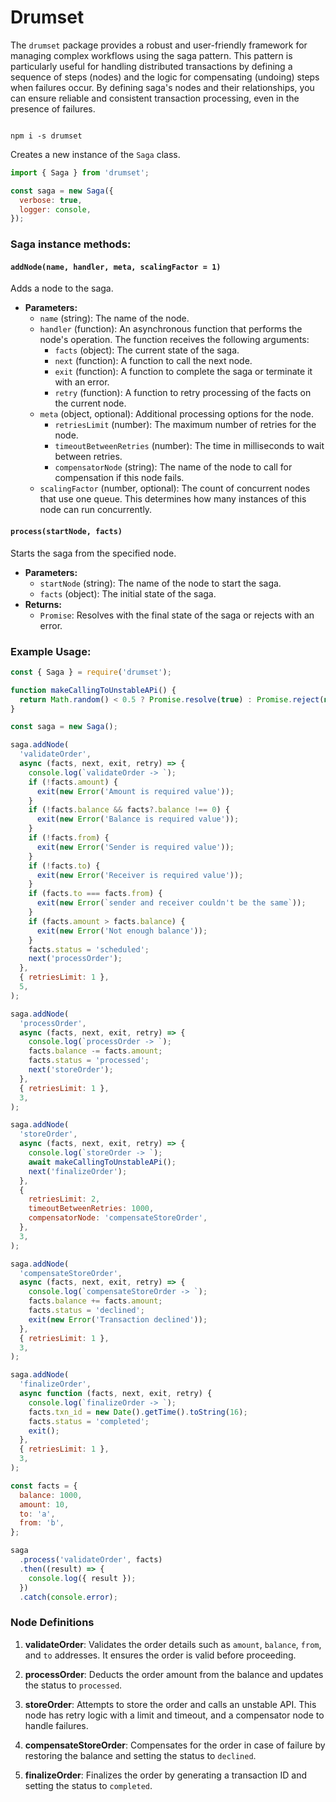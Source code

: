 # Drumset

The `drumset` package provides a robust and user-friendly framework for managing complex workflows using the saga pattern.
This pattern is particularly useful for handling distributed transactions by defining a sequence of steps (nodes)
and the logic for compensating (undoing) steps when failures occur. By defining saga's nodes and their relationships,
you can ensure reliable and consistent transaction processing, even in the presence of failures.

```shell

npm i -s drumset

```

Creates a new instance of the `Saga` class.

```javascript
import { Saga } from 'drumset';

const saga = new Saga({
  verbose: true,
  logger: console,
});
```

### Saga instance methods:

#### `addNode(name, handler, meta, scalingFactor = 1)`

Adds a node to the saga.

- **Parameters:**
  - `name` (string): The name of the node.
  - `handler` (function): An asynchronous function that performs the node's operation. The function receives the following arguments:
    - `facts` (object): The current state of the saga.
    - `next` (function): A function to call the next node.
    - `exit` (function): A function to complete the saga or terminate it with an error.
    - `retry` (function): A function to retry processing of the facts on the current node.
  - `meta` (object, optional): Additional processing options for the node.
    - `retriesLimit` (number): The maximum number of retries for the node.
    - `timeoutBetweenRetries` (number): The time in milliseconds to wait between retries.
    - `compensatorNode` (string): The name of the node to call for compensation if this node fails.
  - `scalingFactor` (number, optional): The count of concurrent nodes that use one queue. This determines how many instances of this node can run concurrently.

#### `process(startNode, facts)`

Starts the saga from the specified node.

- **Parameters:**
  - `startNode` (string): The name of the node to start the saga.
  - `facts` (object): The initial state of the saga.
- **Returns:**
  - `Promise`: Resolves with the final state of the saga or rejects with an error.

### Example Usage:

```javascript
const { Saga } = require('drumset');

function makeCallingToUnstableAPi() {
  return Math.random() < 0.5 ? Promise.resolve(true) : Promise.reject(new Error('Today is not your day'));
}

const saga = new Saga();

saga.addNode(
  'validateOrder',
  async (facts, next, exit, retry) => {
    console.log(`validateOrder -> `);
    if (!facts.amount) {
      exit(new Error('Amount is required value'));
    }
    if (!facts.balance && facts?.balance !== 0) {
      exit(new Error('Balance is required value'));
    }
    if (!facts.from) {
      exit(new Error('Sender is required value'));
    }
    if (!facts.to) {
      exit(new Error('Receiver is required value'));
    }
    if (facts.to === facts.from) {
      exit(new Error(`sender and receiver couldn't be the same`));
    }
    if (facts.amount > facts.balance) {
      exit(new Error('Not enough balance'));
    }
    facts.status = 'scheduled';
    next('processOrder');
  },
  { retriesLimit: 1 },
  5,
);

saga.addNode(
  'processOrder',
  async (facts, next, exit, retry) => {
    console.log(`processOrder -> `);
    facts.balance -= facts.amount;
    facts.status = 'processed';
    next('storeOrder');
  },
  { retriesLimit: 1 },
  3,
);

saga.addNode(
  'storeOrder',
  async (facts, next, exit, retry) => {
    console.log(`storeOrder -> `);
    await makeCallingToUnstableAPi();
    next('finalizeOrder');
  },
  {
    retriesLimit: 2,
    timeoutBetweenRetries: 1000,
    compensatorNode: 'compensateStoreOrder',
  },
  3,
);

saga.addNode(
  'compensateStoreOrder',
  async (facts, next, exit, retry) => {
    console.log(`compensateStoreOrder -> `);
    facts.balance += facts.amount;
    facts.status = 'declined';
    exit(new Error('Transaction declined'));
  },
  { retriesLimit: 1 },
  3,
);

saga.addNode(
  'finalizeOrder',
  async function (facts, next, exit, retry) {
    console.log(`finalizeOrder -> `);
    facts.txn_id = new Date().getTime().toString(16);
    facts.status = 'completed';
    exit();
  },
  { retriesLimit: 1 },
  3,
);

const facts = {
  balance: 1000,
  amount: 10,
  to: 'a',
  from: 'b',
};

saga
  .process('validateOrder', facts)
  .then((result) => {
    console.log({ result });
  })
  .catch(console.error);
```

### Node Definitions

1. **validateOrder**: Validates the order details such as `amount`, `balance`, `from`, and `to` addresses. It ensures the order is valid before proceeding.

2. **processOrder**: Deducts the order amount from the balance and updates the status to `processed`.

3. **storeOrder**: Attempts to store the order and calls an unstable API. This node has retry logic with a limit and timeout, and a compensator node to handle failures.

4. **compensateStoreOrder**: Compensates for the order in case of failure by restoring the balance and setting the status to `declined`.

5. **finalizeOrder**: Finalizes the order by generating a transaction ID and setting the status to `completed`.

